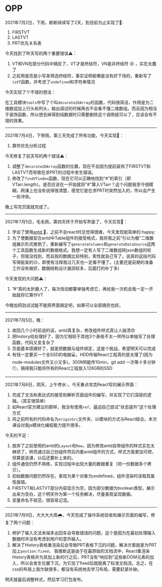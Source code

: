 # OPP
2021年7月2日，下雨，断断续续写了2天，到目前为止实现了:triangular_flag_on_post::

1. FIRSTVT
2. LASTVT
3. PRT优先关系表

今天找到了昨天写的两个重要错误:warning:：

1. VT和VN在部分代码中搞反了，VT才是终结符，VN是非终结符 :unamused: ，实在太蠢了
2. 之前用是否是小写来筛选终结符，事实证明偷懒是没有好下场的，重新写了`isVT`函数，并考虑了`undefined`和字符串情况

今天实现了个不错的想法：

在工具模块`tools`中写了个叫`decorate2DArray`的函数，代码很简洁，作用是为二维数组加上行头和列头，输出调试的时候再也不会看不懂二维数组。而且因为相当于装饰函数，所以想去掉得到纯数据时只需要删除这个调用就可以了，应该会有不错的效果。

------

2021年7月4日，下带雨，第三天完成了所有功能，今天实现:triangular_flag_on_post:：

1. 算符优先分析过程

今天修复了前天写的两个错误:warning:：

1. 调整了`decorate2DArray`函数的位置，现在不会因为提前装饰了FIRSTVT和LASTVT而导致在求PRT的过程中发生错误。
2. 修改了`findVTindex`函数，现在它可以正确地找到“#”的索引（即VTarr.length）。是否应该在一开始就将"#"算入VTarr？这个问题我至今很模糊，网课上也没有说得很清楚，感觉它是在求PRT时突然加入的，所以会产生一些冲突。

晚上写完页面就完成了。

------

2021年7月5日，毛毛雨，第四天终于开始写界面了，今天实现:triangular_flag_on_post:：

1. 学会了使用[antd ](https://ant.design/index-cn):ant:，之前不会react时总觉得很难，今天发现挺简单的:happy:
2. 为了使数据契合antd中Table组件的接受格式，我将我之前”引以为傲“二维数组展示形式推倒了，重新编写了`generateColumns`和`generateDataSource`这两个工具函数生成新的数据格式。我想一定有人写了二维数组转json数组的轮子，但我没找到，而且我的数据比较特别，索性就自己写了。说真的这段代码写得挺臭的:disappointed_relieved:，即使有注释我过几天也一定看不懂了。(主要还是前期的准备工作没有做好，数据结构设计漏洞较多，后面打的补丁多)

今天发现的大问题:warning:：

1. ”#“真的太折磨人了，每次改动都要单独考虑它，再给我一次机会我一定一开始就将它算作VT

今晚加把劲试试能不能把界面搞定吧，如果可以全部搞完也好。

------

2021年7月5日，晚：

1. 收回几个小时前说的话，antd真复杂，修改组件样式真让人崩溃:disappointed:
2. 把history给处理好了，因为它相较于其他3个表格不太一样所以单独写了处理函数，代码又变复杂了
3. 页面基本搭建好了，就差把数据与组件绑定，这是个挑战，希望明天可以完成
4. 有钱一定要买一个全SSD的电脑:computer:，HDD传输React工程真的是太慢了(因为node-modules文件又小又多)，300MB能传10min，git add 一次等十多分钟:clock10:，搞得我只能将所有的React工程放入128GB的SSD

------

2021年7月6日，阴天，上午停水:droplet:，今天重点攻克React写的展示界面：

1. 完成了文法和表达式的接受和解析页面组件的编写，并实现了它们深层的逻辑。（其实很简单）
2. 如React官方建议的那样，我没有使用`ref`，逼迫自己尝试”状态提升“这个处理方式
3. 将之前所有的代码命名为`originSrc`文件夹，以模块的方式与React结合。本次课设对我js模块化编程能力提升很多。

今天的不足：

1. 放弃了之前使用的antd的`Layout`和`Row`，因为修改antd自带组件的样式实在太麻烦了，转而通过自己创组件然后内套antd组件的方式，样式方面更加可控，但算是逃课，以后还要补上来的。
2. 组件通信仍然不熟练，实现过程中出现大量的数据重复（同一份数据多个拷贝）。
3. 初始数据问题仍然存在，表现为某个对象为undefined，组件渲染时读取其属性报错。
4. FIRSTVT和LASTVT部分内容显示为空，因为部分数据为boolean类型，展示出来为空白，这个明天作为第一个任务解决，尽量美观呈现数据。
5. 变量命名不规范，很容易记混。

------

2021年7月9日，大大大大雨:cloud_with_rain:，今天完成了操作系统验收和展示页面的编写，修复了两个问题：

1. 修护了输入文法末端多出回车会导致错误的问题，这个是因为在最初处理输入数据时并没有考虑到用户的意外输入。
2. 解决了History表格重渲染后会导致PRT表格下沉的问题，解决方案就是为PRT加上`postion:fixed`， 我推断这是由于在最原始的文档流中，React重渲染History表格并为其加上新的行之后，PRT没有“响应到”这些新DOM元素的加入，所以会发生位置下沉，为它加了fixed后就脱离了标准文档流。总之，在css的布局上我欠缺很多，都没有系统地去学习布局，需要赶紧补缺。

明天就最后调整样式，然后学习打包发布。
